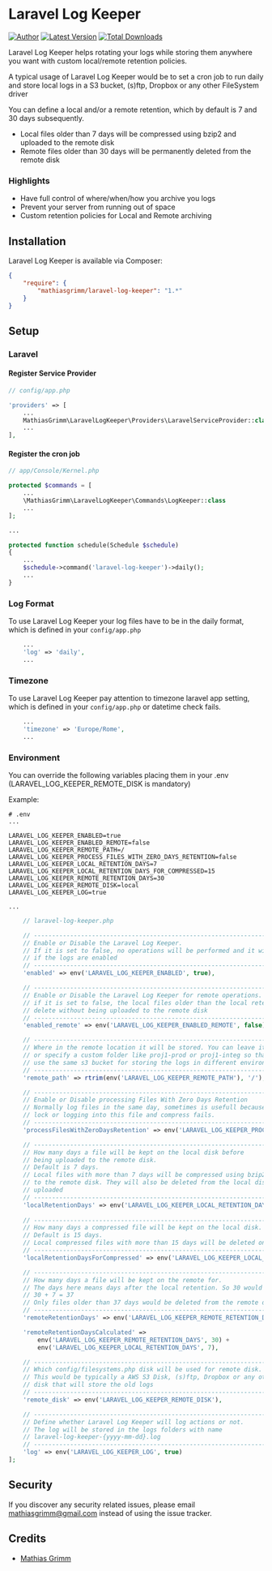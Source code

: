 Laravel Log Keeper
======

[![Author](http://img.shields.io/badge/author-@matgrimm-blue.svg?style=flat-square)](https://twitter.com/matgrimm)
[![Latest Version](https://img.shields.io/github/release/mathiasgrimm/laravel-log-keeper.svg?style=flat-square)](https://github.com/mathiasgrimm/laravel-log-keeper/releases)
[![Total Downloads](https://img.shields.io/packagist/dt/mathiasgrimm/laravel-log-keeper.svg?style=flat-square)](https://packagist.org/packages/mathiasgrimm/laravel-log-keeper)

Laravel Log Keeper helps rotating your logs while storing them anywhere you want with custom local/remote retention policies.

A typical usage of Laravel Log Keeper would be to set a cron job to run daily and store local logs in a S3 bucket, (s)ftp, Dropbox or any other FileSystem driver

You can define a local and/or a remote retention, which by default is 7 and 30 days subsequently.

- Local files older than 7 days will be compressed using bzip2 and uploaded to the remote disk
- Remote files older than 30 days will be permanently deleted from the remote disk

### Highlights

- Have full control of where/when/how you archive you logs
- Prevent your server from running out of space
- Custom retention policies for Local and Remote archiving

## Installation

Laravel Log Keeper is available via Composer:

```json
{
    "require": {
        "mathiasgrimm/laravel-log-keeper": "1.*"
    }
}
```

## Setup

### Laravel

#### Register Service Provider

```php
// config/app.php

'providers' => [
    ...
    MathiasGrimm\LaravelLogKeeper\Providers\LaravelServiceProvider::class,
    ...
],
```

#### Register the cron job
```php
// app/Console/Kernel.php

protected $commands = [
    ...
    \MathiasGrimm\LaravelLogKeeper\Commands\LogKeeper::class
    ...
];

...

protected function schedule(Schedule $schedule)
{
    ...
    $schedule->command('laravel-log-keeper')->daily();
    ...
}

```

### Log Format
To use Laravel Log Keeper your log files have to be in the daily format, which is defined in your `config/app.php`
```php
    ...
    'log' => 'daily',
    ...
```

### Timezone
To use Laravel Log Keeper pay attention to timezone laravel app setting, which is defined in your `config/app.php` or datetime check fails.
```php
    ...
    'timezone' => 'Europe/Rome',
    ...
```

### Environment
You can override the following variables placing them in your .env
(LARAVEL_LOG_KEEPER_REMOTE_DISK is mandatory)

Example:

```
# .env
...

LARAVEL_LOG_KEEPER_ENABLED=true
LARAVEL_LOG_KEEPER_ENABLED_REMOTE=false
LARAVEL_LOG_KEEPER_REMOTE_PATH=/
LARAVEL_LOG_KEEPER_PROCESS_FILES_WITH_ZERO_DAYS_RETENTION=false
LARAVEL_LOG_KEEPER_LOCAL_RETENTION_DAYS=7
LARAVEL_LOG_KEEPER_LOCAL_RETENTION_DAYS_FOR_COMPRESSED=15
LARAVEL_LOG_KEEPER_REMOTE_RETENTION_DAYS=30
LARAVEL_LOG_KEEPER_REMOTE_DISK=local
LARAVEL_LOG_KEEPER_LOG=true

...

```

```php
    // laravel-log-keeper.php

    // ----------------------------------------------------------------------------
    // Enable or Disable the Laravel Log Keeper.
    // If it is set to false, no operations will be performed and it will be logged
    // if the logs are enabled
    // ----------------------------------------------------------------------------
    'enabled' => env('LARAVEL_LOG_KEEPER_ENABLED', true),

    // ----------------------------------------------------------------------------
    // Enable or Disable the Laravel Log Keeper for remote operations.
    // if it is set to false, the local files older than the local retention will be
    // delete without being uploaded to the remote disk
    // ----------------------------------------------------------------------------
    'enabled_remote' => env('LARAVEL_LOG_KEEPER_ENABLED_REMOTE', false),

    // ----------------------------------------------------------------------------
    // Where in the remote location it will be stored. You can leave it blank
    // or specify a custom folder like proj1-prod or proj1-integ so that you could
    // use the same s3 bucket for storing the logs in different environments
    // ----------------------------------------------------------------------------
    'remote_path' => rtrim(env('LARAVEL_LOG_KEEPER_REMOTE_PATH'), '/'),

    // ----------------------------------------------------------------------------
    // Enable or Disable processing Files With Zero Days Retention
    // Normally log files in the same day, sometimes is usefull because another process
    // lock or logging into this file and compress fails.
    // ----------------------------------------------------------------------------
    'processFilesWithZeroDaysRetention' => env('LARAVEL_LOG_KEEPER_PROCESS_FILES_WITH_ZERO_DAYS_RETENTION', false),

    // ----------------------------------------------------------------------------
    // How many days a file will be kept on the local disk before
    // being uploaded to the remote disk.
    // Default is 7 days.
    // Local files with more than 7 days will be compressed using bzip2 and uploaded
    // to the remote disk. They will also be deleted from the local disk after being
    // uploaded
    // ----------------------------------------------------------------------------
    'localRetentionDays' => env('LARAVEL_LOG_KEEPER_LOCAL_RETENTION_DAYS', 7),
    
    // ----------------------------------------------------------------------------
    // How many days a compressed file will be kept on the local disk.
    // Default is 15 days.
    // Local compressed files with more than 15 days will be deleted on the local disk.
    // ----------------------------------------------------------------------------
    'localRetentionDaysForCompressed' => env('LARAVEL_LOG_KEEPER_LOCAL_RETENTION_DAYS_FOR_COMPRESSED', 15),

    // ----------------------------------------------------------------------------
    // How many days a file will be kept on the remote for.
    // The days here means days after the local retention. So 30 would actually
    // 30 + 7 = 37
    // Only files older than 37 days would be deleted from the remote disk
    // ----------------------------------------------------------------------------
    'remoteRetentionDays' => env('LARAVEL_LOG_KEEPER_REMOTE_RETENTION_DAYS', 30),

    'remoteRetentionDaysCalculated' =>
        env('LARAVEL_LOG_KEEPER_REMOTE_RETENTION_DAYS', 30) +
        env('LARAVEL_LOG_KEEPER_LOCAL_RETENTION_DAYS', 7),

    // ----------------------------------------------------------------------------
    // Which config/filesystems.php disk will be used for remote disk.
    // This would be typically a AWS S3 Disk, (s)ftp, Dropbox or any other configured
    // disk that will store the old logs
    // ----------------------------------------------------------------------------
    'remote_disk' => env('LARAVEL_LOG_KEEPER_REMOTE_DISK'),

    // ----------------------------------------------------------------------------
    // Define whether Laravel Log Keeper will log actions or not.
    // The log will be stored in the logs folders with name
    // laravel-log-keeper-{yyyy-mm-dd}.log
    // ----------------------------------------------------------------------------
    'log' => env('LARAVEL_LOG_KEEPER_LOG', true)
];
```

## Security

If you discover any security related issues, please email mathiasgrimm@gmail.com instead of using the issue tracker.

## Credits

- [Mathias Grimm](https://github.com/mathiasgrimm)

